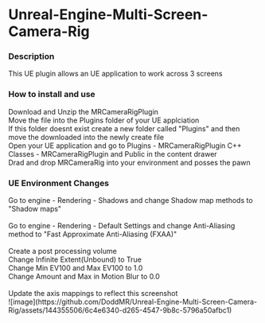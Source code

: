 # Unreal-Engine-Multi-Screen-Camera-Rig
<h3>Description</h3> 
<p>
  This UE plugin allows an UE application to work across 3 screens<br>
</p>
<h3>How to install and use</h3>

<p>
  Download and Unzip the MRCameraRigPlugin <br>
  Move the file into the Plugins folder of your UE applciation <br>
  If this folder doesnt exist create a new folder called "Plugins" and then move the downloaded into the newly create file <br>
  Open your UE application and go to Plugins - MRCameraRigPlugin C++ Classes - MRCameraRigPlugin and Public in the content drawer<br>
  Drad and drop MRCameraRig into your environment and posses the pawn<br>
</p>
<h3>UE Environment Changes</h3> 
<P>
  Go to engine - Rendering - Shadows and change Shadow map methods to "Shadow maps"<br><br>
  Go to engine - Rendering - Default Settings and change Anti-Aliasing method to "Fast Approximate Anti-Aliasing (FXAA)"<br><br>
  Create a post processing volume<br>
  Change Infinite Extent(Unbound) to True<br>
  Change Min EV100 and Max EV100 to 1.0<br>
  Change Amount and Max in Motion Blur to 0.0<br><br>
  Update the axis mappings to reflect this screenshot<br>
  ![image](https://github.com/DoddMR/Unreal-Engine-Multi-Screen-Camera-Rig/assets/144355506/6c4e6340-d265-4547-9b8c-5796a50afbc1)


</P>
